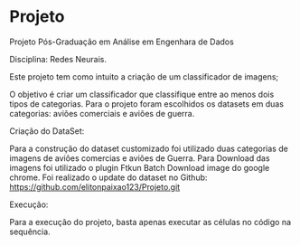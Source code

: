 # Projeto
Projeto Pós-Graduação em Análise em Engenhara de Dados

Disciplina: Redes Neurais.

Este projeto tem como intuito a criação de um classificador de imagens;

O objetivo é criar um classificador que classifique entre ao menos dois tipos de categorias. Para o projeto foram escolhidos os datasets em duas categorias: aviões comerciais e aviões de guerra.

Criação do DataSet:

Para a construção do dataset customizado foi utilizado duas categorias de imagens de aviões comercias e aviões de Guerra. Para Download das imagens foi utilizado o plugin Ftkun Batch Download image do google chrome. Foi realizado o update do dataset no Github: https://github.com/elitonpaixao123/Projeto.git

Execução:

Para a execução do projeto, basta apenas executar as células no código na sequência.
